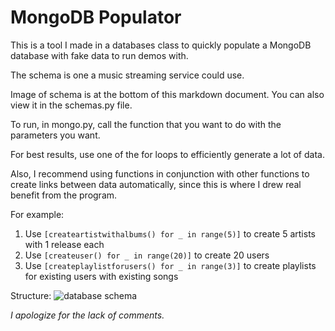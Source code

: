 # MongoDB Populator

This is a tool I made in a databases class to quickly populate a MongoDB database with fake data to run demos with.

The schema is one a music streaming service could use. 

Image of schema is at the bottom of this markdown document. You can also view it in the schemas.py file.

To run, in mongo.py, call the function that you want to do with the parameters you want.

For best results, use one of the for loops to efficiently generate a lot of data.

Also, I recommend using functions in conjunction with other functions to create links between data automatically, since this is where I drew real benefit from the program.

For example:
1. Use `[createartistwithalbums() for _ in range(5)]` to create 5 artists with 1 release each
2. Use `[createuser() for _ in range(20)]` to create 20 users
3. Use `[createplaylistforusers() for _ in range(3)]` to create playlists for existing users with existing songs

Structure:
![database schema](https://github.com/samdotnet/MongoDB-Populator/assets/63370140/ca27bb23-61ba-405d-aae6-21d689d938fc)

*I apologize for the lack of comments.*
